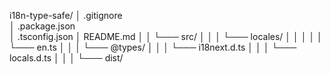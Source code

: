 i18n-type-safe/
│   .gitignore   
│   .package.json  
│   .tsconfig.json 
│   README.md
│
│
└─── src/
│     │
│     └─── locales/
│     │     │
│     │     └─── en.ts
│     │
│     └─── @types/
│           │
│           └─── i18next.d.ts
│           │
│           └─── locals.d.ts
│
│
│
└─── dist/